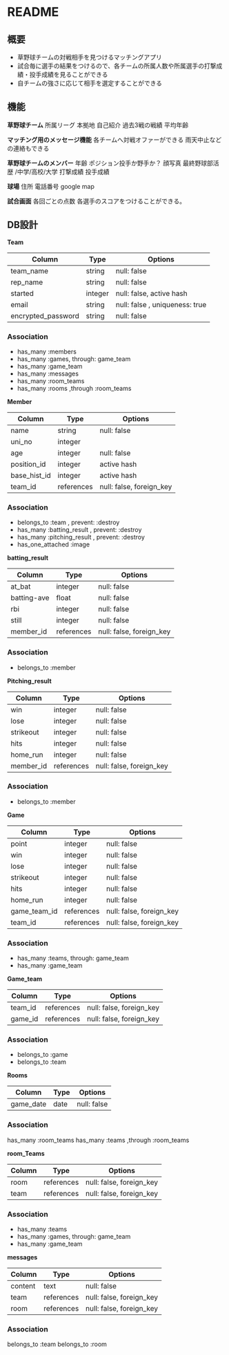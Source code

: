 # README

## 概要
- 草野球チームの対戦相手を見つけるマッチングアプリ
- 試合毎に選手の結果をつけるので、各チームの所属人数や所属選手の打撃成績・投手成績を見ることができる
- 自チームの強さに応じて相手を選定することができる

## 機能

**草野球チーム**
  所属リーグ
  本拠地
  自己紹介
  過去3戦の戦績
  平均年齢

**マッチング用のメッセージ機能**
  各チームへ対戦オファーができる
  雨天中止などの連絡もできる

**草野球チームのメンバー**
  年齢
  ポジション投手か野手か？
  顔写真
  最終野球部活歴 /中学/高校/大学
  打撃成績
  投手成績

**球場**
  住所
  電話番号
  google map

**試合画面**
  各回ごとの点数
  各選手のスコアをつけることができる。


## DB設計

**Team**

| Column             | Type            | Options                       |
|--------------------|-----------------| ------------------------------|
| team_name          | string          | null: false                   |
| rep_name           | string          | null: false                   |
| started            | integer         | null: false, active hash      |
| email              | string          | null: false , uniqueness: true|
| encrypted_password | string          | null: false                   |

### Association
- has_many :members
- has_many :games, through: game_team
- has_many :game_team
- has_many :messages
- has_many :room_teams
- has_many :rooms ,through :room_teams



**Member**

| Column             | Type            | Options                       |
|--------------------|-----------------| ------------------------------|
| name               | string          | null: false                   |
| uni_no             | integer         |                               |
| age                | integer         | null: false                   |
| position_id        | integer         | active hash                   | ポジション
| base_hist_id       | integer         | active hash                   | 最終部活歴
| team_id            | references      | null: false, foreign_key      |


### Association
- belongs_to :team , prevent: :destroy
- has_many :batting_result , prevent: :destroy
- has_many :pitching_result , prevent: :destroy
- has_one_attached :image

**batting_result**

| Column             | Type            | Options                       |
|--------------------|-----------------| ------------------------------|
| at_bat             | integer         | null: false                   | 打席数
| batting-ave        | float           | null: false                   | 打率
| rbi                | integer         | null: false                   | 打点
| still              | integer         | null: false                   | 盗塁
| member_id          | references      | null: false, foreign_key      | 

### Association
- belongs_to :member

**Pitching_result**

| Column             | Type            | Options                       |
|--------------------|-----------------| ------------------------------|
| win                | integer         | null: false                   | 勝利
| lose               | integer         | null: false                   | 敗北
| strikeout          | integer         | null: false                   | 三振数
| hits               | integer         | null: false                   | 被安打数
| home_run           | integer         | null: false                   | 被本塁打
| member_id          | references      | null: false, foreign_key      | 

### Association
- belongs_to :member


**Game**

| Column             | Type            | Options                       |
|--------------------|-----------------| ------------------------------|
| point              | integer         | null: false                   | 勝利
| win                | integer         | null: false                   | 勝利
| lose               | integer         | null: false                   | 敗北
| strikeout          | integer         | null: false                   | 三振数
| hits               | integer         | null: false                   | 被安打数
| home_run           | integer         | null: false                   | 被本塁打
| game_team_id       | references      | null: false, foreign_key      | 
| team_id            | references      | null: false, foreign_key      | 

### Association
- has_many :teams, through: game_team
- has_many :game_team

**Game_team**

| Column             | Type            | Options                       |
|--------------------|-----------------| ------------------------------|
| team_id            | references      | null: false, foreign_key      | 
| game_id            | references      | null: false, foreign_key      | 


### Association
- belongs_to :game
- belongs_to :team

**Rooms**

| Column             | Type            | Options                       |
|--------------------|-----------------| ------------------------------|
| game_date          | date            | null: false                   |


### Association
has_many :room_teams
has_many :teams ,through :room_teams

**room_Teams**

| Column             | Type            | Options                       |
|--------------------|-----------------| ------------------------------|
| room               | references      | null: false, foreign_key      |
| team               | references      | null: false, foreign_key      |

### Association
- has_many :teams
- has_many :games, through: game_team
- has_many :game_team

**messages**

| Column             | Type            | Options                       |
|--------------------|-----------------| ------------------------------|
| content            | text            | null: false                   |
| team               | references      | null: false, foreign_key      |
| room               | references      | null: false, foreign_key      | 

### Association
belongs_to :team
belongs_to :room